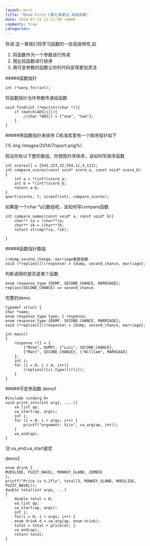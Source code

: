 ```yaml
---
layout: post
title: "Head First C第七章笔记-高级函数"
date: 2014-07-15 22:11:00 +0800
comments: true
categories: 
---
```

导读:这一章我们将学习函数的一些高级特性,如

1. 将函数作为一个参数进行传递
2. 用比较函数进行排序
3. 用可变参数的函数让你的代码变得更加灵活


#####函数指针

	int (*warp_fn)(int);

将函数指针当作参数传递给函数

```
void find(int (*mactch)(char *)){
	if (match(ADS[i])){
		//char *ADS[] = {"one", "two"};
	}
}
```

#####用函数指针来排序
C标准库里有一个排序指针如下

{% img /images/2014/7/qsort.png%}

假设你有以下整形数组，你想按升序排序，该如何写排序函数 

```
int scores[] = {543,323,32,554,11,3,112};
int compare_scores(const void* score_a, const void* score_b)
{
	int a = *(int*)score_a; 
	int b = *(int*)score_b;
	return a-b;
}
qsort(scores, 7, sizeof(int), compare_scores);
```
如果是一个char *p[]数组呢，该如何写compare函数

```
int compare_names(const void* a, const void* b){
	char** sa = (char**)a;
	char** sb = (char**)b; 
	return strcmp(*sa, *sb);￼￼￼￼￼￼￼￼
}
```
#####函数指针数组

	//dump,second_change, marriage都是函数
	void (*replies[])(response) = {dump, second_chance, marriage};
判断调用的是否是某个函数

	enum response_type {DUMP, SECOND_CHANCE, MARRIAGE};
	replies[SECOND_CHANCE] == second_chance完整的demo
	typedef struct {	char *name;	enum response_type type; } response;	enum response_type {DUMP, SECOND_CHANCE, MARRIAGE};
	void (*replies[])(response) = {dump, second_chance, marriage};
	
	int main()
	{
		response r[] = {			{"Mike", DUMP}, {"Luis", SECOND_CHANCE}, 			{"Matt", SECOND_CHANCE}, {"William", MARRIAGE}		};
		int i;
		for (i = 0; i < 4; i++){
			(replies[r[i].type])(r[i]);
		}
	}
#####可变参函数
demo1

	#include <stdarg.h>
	void print_ints(int args, ....){
		va_list ap; 
		va_start(ap, args);
		int i;
		for (i = 0; i < args; i++) {			printf("argument: %i\n", va_arg(ap, int)); 		}
		va_end(ap);
	}
注:va_end,va_start是宏

demo2

	enum drink {	MUDSLIDE, FUZZY_NAVEL, MONKEY_GLAND, ZOMBIE	};
	printf("Price is %.2f\n", total(3, MONKEY_GLAND, MUDSLIDE, FUZZY_NAVEL));
	double total(int args, ...)
	{
		double total = 0;		va_list ap;		va_start(ap, args);		int i;		for(i = 0; i < args; i++) {		enum drink d = va_arg(ap, enum drink);		total = total + price(d); }		va_end(ap);		return total;
	}
	
	
